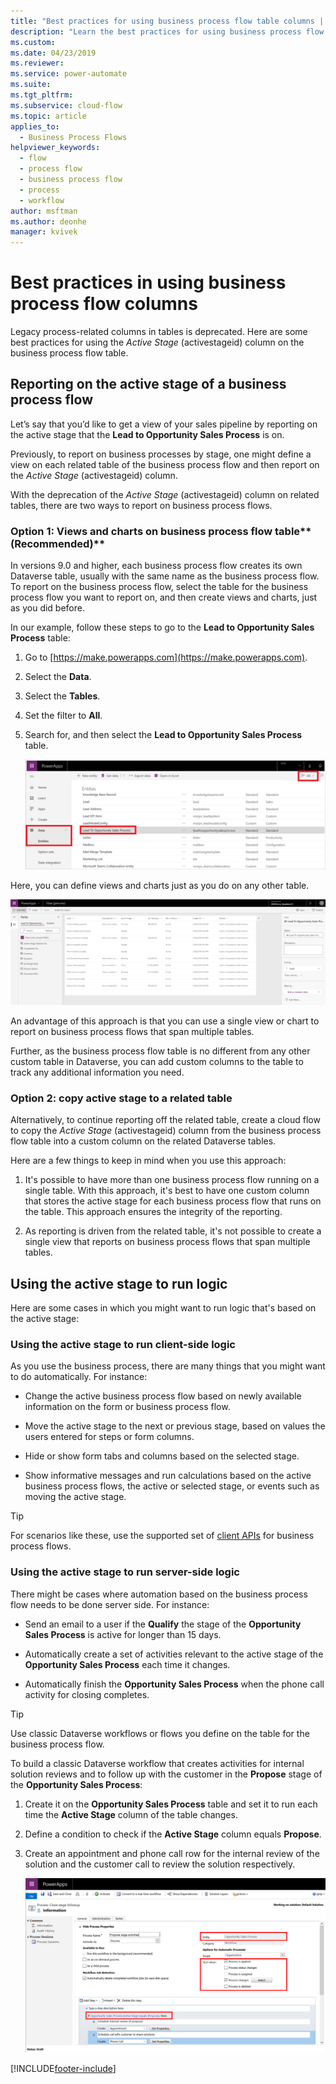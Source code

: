 ```yaml
---
title: "Best practices for using business process flow table columns | MicrosoftDocs"
description: "Learn the best practices for using business process flow table columns."
ms.custom: 
ms.date: 04/23/2019
ms.reviewer: 
ms.service: power-automate
ms.suite: 
ms.tgt_pltfrm: 
ms.subservice: cloud-flow
ms.topic: article
applies_to: 
  - Business Process Flows
helpviewer_keywords: 
  - flow
  - process flow
  - business process flow
  - process
  - workflow
author: msftman
ms.author: deonhe
manager: kvivek
---
```


# Best practices in using business process flow columns



Legacy process-related columns in tables is deprecated. Here are some best practices for using the *Active Stage* (activestageid) column on the business process flow table. 

## Reporting on the active stage of a business process flow

Let’s say that you’d like to get a view of your sales pipeline by reporting on the active stage that the **Lead to Opportunity Sales Process** is on.

Previously, to report on business processes by stage, one might define a view on each related table of the business process flow and then report on the *Active Stage* (activestageid) column.

With the deprecation of the *Active Stage*  (activestageid) column on related tables, there are two ways to report on business process flows.

### Option 1: Views and charts on business process flow table**(Recommended)**

In versions 9.0 and higher, each business process flow creates its own Dataverse table, usually with the same name as the business process flow. To report on the business process flow, select the table for the business process flow you want to report on, and then create views and charts, just as you did before.

In our example, follow these steps to go to the **Lead to Opportunity Sales Process** table:
1. Go to [https://make.powerapps.com](https://make.powerapps.com).
1. Select the **Data**.
1. Select the **Tables**.
1. Set the filter to **All**.
1. Search for, and then select the **Lead to Opportunity Sales Process** table.

   ![lead to opportunity sales process table.](media/best-practices-entity-attributes/lead-opportunity-process.png)

Here, you can define views and charts just as you do on any other table.

![translation process table details.](media/best-practices-entity-attributes/lead-to-opportunity-sales-process-details.png)

An advantage of this approach is that you can use a single view or chart to report on business process flows that span multiple tables.

Further, as the business process flow table is no different from any other custom table in Dataverse, you can add custom columns to the table to track any additional information you need.

### Option 2: copy active stage to a related table

Alternatively, to continue reporting off the related table, create a cloud flow to copy the *Active Stage* (activestageid) column from the business process flow table into a custom column on the related Dataverse tables.

Here are a few things to keep in mind when you use this approach:

1.  It's possible to have more than one business process flow running on a single table. With this approach, it's best to have one custom column that stores the active stage for each business process flow that runs on the table. This approach ensures the integrity of the reporting.

1.  As reporting is driven from the related table, it's not possible to create a single view that reports on business process flows that span multiple tables.

## Using the active stage to run logic

Here are some cases in which you might want to run logic that's based on the active stage:

### Using the active stage to run client-side logic

As you use the business process, there are many things that you might want to do automatically. For instance:

-   Change the active business process flow based on newly available information on the form or business process flow.

-   Move the active stage to the next or previous stage, based on values the users entered for steps or form columns.

-   Hide or show form tabs and columns based on the selected stage.

-   Show informative messages and run calculations based on the active business process flows, the active or selected stage, or events such as moving the active stage.

> [!TIP]
> For scenarios like these, use the supported set of [client APIs](/dynamics365/customer-engagement/developer/clientapi/reference/formcontext-data-process) for business process flows.
>

### Using the active stage to run server-side logic

There might be cases where automation based on the business process flow needs to be done server side. For instance:

-   Send an email to a user if the **Qualify** the stage of the **Opportunity Sales Process** is active for longer than 15 days.

-   Automatically create a set of activities relevant to the active stage of the **Opportunity Sales Process** each time it changes.

-   Automatically finish the **Opportunity Sales Process** when the phone call activity for closing  completes.

> [!TIP]
> Use classic Dataverse workflows or flows you define on the table for the business process flow.
> 

To build a classic Dataverse workflow that creates activities for internal solution reviews and to follow up with the customer in the **Propose** stage of the **Opportunity Sales Process**:

1. Create it on the **Opportunity Sales Process** table and set it to run each time the **Active Stage** column of the table changes. 
1. Define a condition to check if the **Active Stage** column equals **Propose**. 
1. Create an appointment and phone call row for the internal review of the solution and the customer call to review the solution respectively.

   ![close stage followup.](media/best-practices-entity-attributes/close-stage-followup.png)


[!INCLUDE[footer-include](includes/footer-banner.md)]